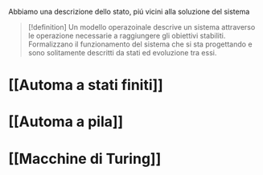 Abbiamo una descrizione dello stato, piú vicini alla soluzione del sistema

>[!definition]
>Un modello operazoinale descrive un sistema attraverso le operazione necessarie a raggiungere gli obiettivi stabiliti. Formalizzano il funzionamento del sistema che si sta progettando e sono solitamente descritti da stati ed evoluzione tra essi.

# [[Automa a stati finiti]]

# [[Automa a pila]]

# [[Macchine di Turing]]

